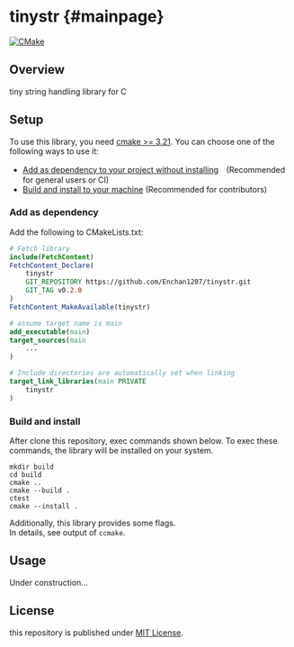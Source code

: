 # tinystr    {#mainpage}

[![CMake](https://github.com/Enchan1207/tinystr/actions/workflows/cmake.yml/badge.svg)](https://github.com/Enchan1207/tinystr/actions/workflows/cmake.yml)

## Overview

tiny string handling library for C

## Setup

To use this library, you need [cmake >= 3.21](https://cmake.org/).
You can choose one of the following ways to use it:

 - [Add as dependency to your project without installing](#add-as-dependency)　(Recommended for general users or CI)
 - [Build and install to your machine](#build-and-install) (Recommended for contributors)

### Add as dependency

Add the following to CMakeLists.txt:

```cmake
# Fetch library
include(FetchContent)
FetchContent_Declare(
    tinystr
    GIT_REPOSITORY https://github.com/Enchan1207/tinystr.git
    GIT_TAG v0.2.0
)
FetchContent_MakeAvailable(tinystr)

# assume target name is main
add_executable(main)
target_sources(main
    ...
)

# Include directories are automatically set when linking
target_link_libraries(main PRIVATE
    tinystr 
)
```

### Build and install

After clone this repository, exec commands shown below.
To exec these commands, the library will be installed on your system.

```
mkdir build
cd build
cmake ..
cmake --build .
ctest
cmake --install .
```

Additionally, this library provides some flags.  
In details, see output of `ccmake`.

## Usage

Under construction...

## License

this repository is published under [MIT License](LICENSE).
